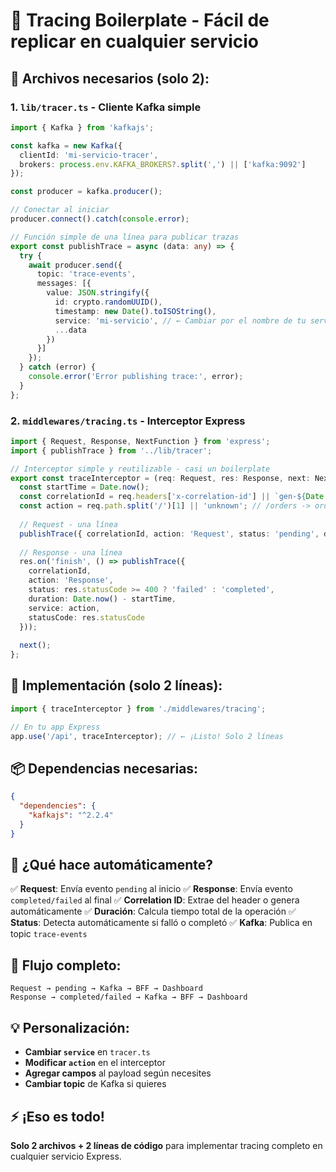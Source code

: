 # 🚀 Tracing Boilerplate - Fácil de replicar en cualquier servicio

## 📁 **Archivos necesarios (solo 2):**

### 1. **`lib/tracer.ts`** - Cliente Kafka simple
```typescript
import { Kafka } from 'kafkajs';

const kafka = new Kafka({ 
  clientId: 'mi-servicio-tracer',
  brokers: process.env.KAFKA_BROKERS?.split(',') || ['kafka:9092'] 
});

const producer = kafka.producer();

// Conectar al iniciar
producer.connect().catch(console.error);

// Función simple de una línea para publicar trazas
export const publishTrace = async (data: any) => {
  try {
    await producer.send({ 
      topic: 'trace-events', 
      messages: [{ 
        value: JSON.stringify({ 
          id: crypto.randomUUID(),
          timestamp: new Date().toISOString(),
          service: 'mi-servicio', // ← Cambiar por el nombre de tu servicio
          ...data 
        }) 
      }] 
    });
  } catch (error) {
    console.error('Error publishing trace:', error);
  }
};
```

### 2. **`middlewares/tracing.ts`** - Interceptor Express
```typescript
import { Request, Response, NextFunction } from 'express';
import { publishTrace } from '../lib/tracer';

// Interceptor simple y reutilizable - casi un boilerplate
export const traceInterceptor = (req: Request, res: Response, next: NextFunction) => {
  const startTime = Date.now();
  const correlationId = req.headers['x-correlation-id'] || `gen-${Date.now()}`;
  const action = req.path.split('/')[1] || 'unknown'; // /orders -> orders
  
  // Request - una línea
  publishTrace({ correlationId, action: 'Request', status: 'pending', duration: 0, service: action });
  
  // Response - una línea
  res.on('finish', () => publishTrace({ 
    correlationId, 
    action: 'Response', 
    status: res.statusCode >= 400 ? 'failed' : 'completed',
    duration: Date.now() - startTime,
    service: action,
    statusCode: res.statusCode
  }));
  
  next();
};
```

## 🚀 **Implementación (solo 2 líneas):**

```typescript
import { traceInterceptor } from './middlewares/tracing';

// En tu app Express
app.use('/api', traceInterceptor); // ← ¡Listo! Solo 2 líneas
```

## 📦 **Dependencias necesarias:**

```json
{
  "dependencies": {
    "kafkajs": "^2.2.4"
  }
}
```

## 🎯 **¿Qué hace automáticamente?**

✅ **Request**: Envía evento `pending` al inicio
✅ **Response**: Envía evento `completed/failed` al final
✅ **Correlation ID**: Extrae del header o genera automáticamente
✅ **Duración**: Calcula tiempo total de la operación
✅ **Status**: Detecta automáticamente si falló o completó
✅ **Kafka**: Publica en topic `trace-events`

## 🔄 **Flujo completo:**

```
Request → pending → Kafka → BFF → Dashboard
Response → completed/failed → Kafka → BFF → Dashboard
```

## 💡 **Personalización:**

- **Cambiar `service`** en `tracer.ts`
- **Modificar `action`** en el interceptor
- **Agregar campos** al payload según necesites
- **Cambiar topic** de Kafka si quieres

## ⚡ **¡Eso es todo!**

**Solo 2 archivos + 2 líneas de código** para implementar tracing completo en cualquier servicio Express.
